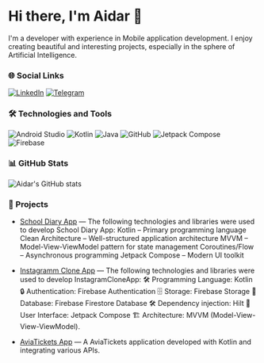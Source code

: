 # Hi there, I'm Aidar 👋

I'm a developer with experience in Mobile application development. I enjoy creating beautiful and interesting projects, especially in the sphere of Artificial Intelligence.

### 🌐 Social Links
[![LinkedIn](https://img.shields.io/badge/-LinkedIn-333333?style=flat&logo=linkedin)](https://www.linkedin.com/in/aidar-mukanbet-0214a1256/)
[![Telegram](https://img.shields.io/badge/-Telegram-333333?style=flat&logo=telegram)](https://t.me/aidaroq)

### 🛠 Technologies and Tools
![Android Studio](https://img.shields.io/badge/-Android%20Studio-333333?style=flat&logo=android-studio)
![Kotlin](https://img.shields.io/badge/-Kotlin-333333?style=flat&logo=kotlin)
![Java](https://img.shields.io/badge/-Java-333333?style=flat&logo=java)
![GitHub](https://img.shields.io/badge/-GitHub-333333?style=flat&logo=github)
![Jetpack Compose](https://img.shields.io/badge/-Jetpack%20Compose-333333?style=flat&logo=jetpack-compose)
![Firebase](https://img.shields.io/badge/-Firebase-333333?style=flat&logo=firebase)

### 📊 GitHub Stats
![Aidar's GitHub stats](https://github-readme-stats.vercel.app/api?username=aidar&show_icons=true&theme=radical)

### 📁 Projects
- [School Diary App](https://github.com/idar1o/NotesAppMVVM) — The following technologies and libraries were used to develop School Diary App:
  Kotlin – Primary programming language
  Clean Architecture – Well-structured application architecture
  MVVM – Model-View-ViewModel pattern for state management
  Coroutines/Flow – Asynchronous programming
  Jetpack Compose – Modern UI toolkit
  
- [Instagramm Clone App](https://github.com/idar1o/NotesAppMVVM) — The following technologies and libraries were used to develop InstagramCloneApp:
🛠 Programming Language: Kotlin
🔒 Authentication: Firebase Authentication
🗄 Storage: Firebase Storage
📄 Database: Firebase Firestore Database
🛠 Dependency injection: Hilt
🎨 User Interface: Jetpack Compose
🏗 Architecture: MVVM (Model-View-View-ViewModel).

- [AviaTickets App](https://github.com/idar1o/AviaTickets) — A AviaTickets application developed with Kotlin and integrating various APIs.

